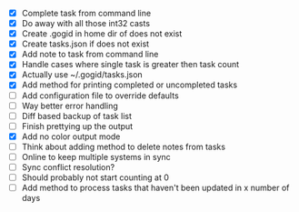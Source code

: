 - [x] Complete task from command line
- [x] Do away with all those int32 casts
- [x] Create .gogid in home dir of does not exist
- [x] Create tasks.json if does not exist
- [x] Add note to task from command line
- [x] Handle cases where single task is greater then task count
- [x] Actually use ~/.gogid/tasks.json
- [x] Add method for printing completed or uncompleted tasks
- [ ] Add configuration file to override defaults
- [ ] Way better error handling
- [ ] Diff based backup of task list
- [ ] Finish prettying up the output
- [x] Add no color output mode
- [ ] Think about adding method to delete notes from tasks
- [ ] Online to keep multiple systems in sync
- [ ] Sync conflict resolution?
- [ ] Should probably not start counting at 0
- [ ] Add method to process tasks that haven't been updated in x number of days
